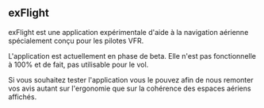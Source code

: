 ## exFlight

exFlight est une application expérimentale d'aide à la navigation aérienne spécialement conçu pour les pilotes VFR.

L'application est actuellement en phase de beta. Elle n'est pas fonctionnelle à 100% et de fait, pas utilisable pour le vol.

Si vous souhaitez tester l'application vous le pouvez afin de nous remonter vos avis autant sur l'ergonomie que sur la cohérence des espaces aériens affichés.
